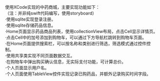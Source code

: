 使用XCode实现的中药商城，主要实现功能如下：  
（注：并非纯swift代码编写，使用storyboard）  
·使用sqlite实现登录注册。  
·使用sqlite存储药品信息。  
·Home页面显示药品商品列表，使用collectionView布局，点击Cell显示详情页。  
·点击Cell中的加号添加到购物车，可以通过下方导航栏跳转到购物车页面。  
·在Home页面提供搜索栏，可以按名称和类别进行筛选，筛选模式通过控件控制。  
·使用共享类实现不同页面数据交互。  
·在购物车中弹出购买确认信息，无实际支付功能，可计算总价。  
·个人页面显示用户名。    
·个人页面使用TableView控件实现记录已购药品，并额外记录购买时间字段。  
